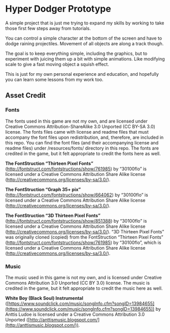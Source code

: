 
# Hyper Dodger Prototype
A simple project that is just me trying to expand my skills by working to take those first few steps away from tutorials.

You can control a simple character at the bottom of the screen and have to dodge raining projectiles. Movement of all objects are along a track though.

The goal is to keep everything simple, including the graphics, but to experiment with juicing them up a bit with simple animations. Like modifying scale to give a fast moving object a squish effect.

This is just for my own personal experience and education, and hopefully you can learn some lessons from my work too.


## Asset Credit
### Fonts
The fonts used in this game are not my own, and are licensed under Creative Commons Attribution-ShareAlike 3.0 Unported  (CC BY-SA 3.0) license. The fonts files came with license and readme files that must accompany the font files upon redistribution, and, therefore, are included in this repo. You can find the font files (and their accompanying license and readme files) under /resources/fonts/ directory in this repo. The fonts are credited in the game, but it felt appropriate to credit the fonts here as well.

**The FontStruction “Thirteen Pixel Fonts”**
(http://fontstruct.com/fontstructions/show/761985) by “30100flo” is licensed
under a Creative Commons Attribution Share Alike license
(http://creativecommons.org/licenses/by-sa/3.0/).

**The FontStruction “Graph 35+ pix”**
(http://fontstruct.com/fontstructions/show/664062) by “30100flo” is licensed
under a Creative Commons Attribution Share Alike license
(http://creativecommons.org/licenses/by-sa/3.0/).

**The FontStruction “3D Thirteen Pixel Fonts”**
(http://fontstruct.com/fontstructions/show/851388) by “30100flo” is licensed
under a Creative Commons Attribution Share Alike license
(http://creativecommons.org/licenses/by-sa/3.0/).
“3D Thirteen Pixel Fonts” was originally cloned (copied) from the
FontStruction “Thirteen Pixel Fonts”
(http://fontstruct.com/fontstructions/show/761985) by “30100flo”, which is
licensed under a Creative Commons Attribution Share Alike license
(http://creativecommons.org/licenses/by-sa/3.0/).

### Music
The music used in this game is not my own, and is licensed under Creative Commons Attribution 3.0 Unported  (CC BY 3.0) license. The music is credited in the game, but it felt appropriate to credit the music here as well.

**White Boy (Black Soul) Instrumental**
([https://www.soundclick.com/music/songInfo.cfm?songID=13984655](https://www.soundclick.com/music/songInfo.cfm?songID=13984655)) by Anttis Ludoe is licensed
under a Creative Commons Attribution 3.0 Unported
([http://anttismusic.blogspot.com/](http://anttismusic.blogspot.com/)).